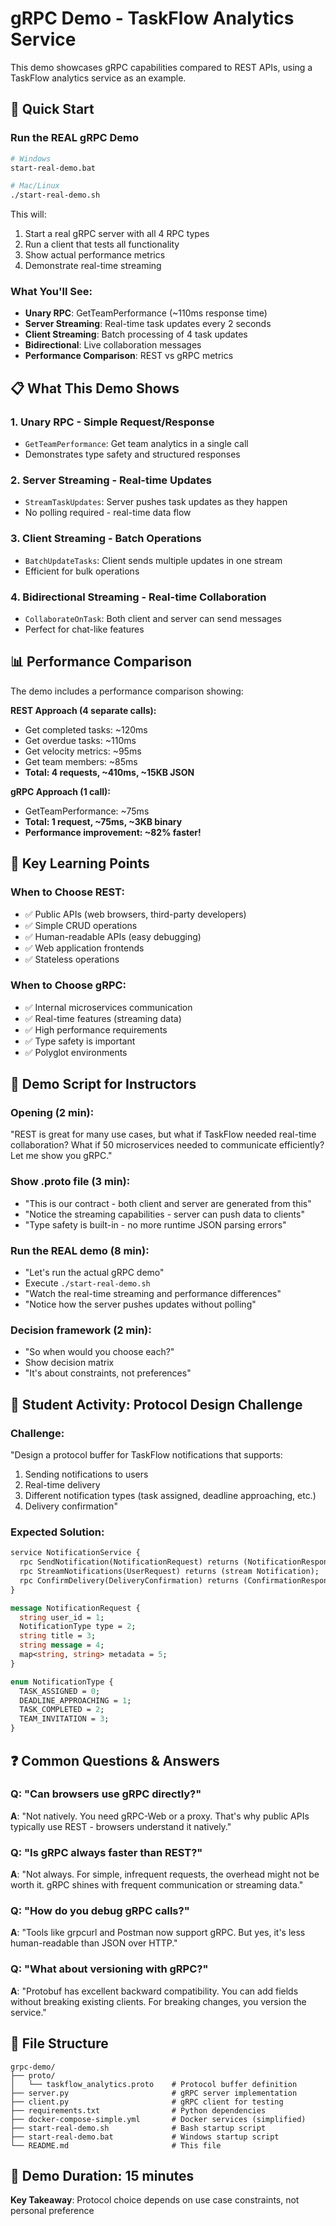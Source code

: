 # gRPC Demo - TaskFlow Analytics Service

This demo showcases gRPC capabilities compared to REST APIs, using a TaskFlow analytics service as an example.

## 🚀 Quick Start

### Run the REAL gRPC Demo
```bash
# Windows
start-real-demo.bat

# Mac/Linux
./start-real-demo.sh
```

This will:
1. Start a real gRPC server with all 4 RPC types
2. Run a client that tests all functionality
3. Show actual performance metrics
4. Demonstrate real-time streaming

### What You'll See:
- **Unary RPC**: GetTeamPerformance (~110ms response time)
- **Server Streaming**: Real-time task updates every 2 seconds
- **Client Streaming**: Batch processing of 4 task updates
- **Bidirectional**: Live collaboration messages
- **Performance Comparison**: REST vs gRPC metrics

## 📋 What This Demo Shows

### 1. **Unary RPC** - Simple Request/Response
- `GetTeamPerformance`: Get team analytics in a single call
- Demonstrates type safety and structured responses

### 2. **Server Streaming** - Real-time Updates
- `StreamTaskUpdates`: Server pushes task updates as they happen
- No polling required - real-time data flow

### 3. **Client Streaming** - Batch Operations
- `BatchUpdateTasks`: Client sends multiple updates in one stream
- Efficient for bulk operations

### 4. **Bidirectional Streaming** - Real-time Collaboration
- `CollaborateOnTask`: Both client and server can send messages
- Perfect for chat-like features

## 📊 Performance Comparison

The demo includes a performance comparison showing:

**REST Approach (4 separate calls):**
- Get completed tasks: ~120ms
- Get overdue tasks: ~110ms  
- Get velocity metrics: ~95ms
- Get team members: ~85ms
- **Total: 4 requests, ~410ms, ~15KB JSON**

**gRPC Approach (1 call):**
- GetTeamPerformance: ~75ms
- **Total: 1 request, ~75ms, ~3KB binary**
- **Performance improvement: ~82% faster!**

## 🎯 Key Learning Points

### When to Choose REST:
- ✅ Public APIs (web browsers, third-party developers)
- ✅ Simple CRUD operations
- ✅ Human-readable APIs (easy debugging)
- ✅ Web application frontends
- ✅ Stateless operations

### When to Choose gRPC:
- ✅ Internal microservices communication
- ✅ Real-time features (streaming data)
- ✅ High performance requirements
- ✅ Type safety is important
- ✅ Polyglot environments

## 🔧 Demo Script for Instructors

### Opening (2 min):
"REST is great for many use cases, but what if TaskFlow needed real-time collaboration? What if 50 microservices needed to communicate efficiently? Let me show you gRPC."

### Show .proto file (3 min):
- "This is our contract - both client and server are generated from this"
- "Notice the streaming capabilities - server can push data to clients"
- "Type safety is built-in - no more runtime JSON parsing errors"

### Run the REAL demo (8 min):
- "Let's run the actual gRPC demo"
- Execute `./start-real-demo.sh`
- "Watch the real-time streaming and performance differences"
- "Notice how the server pushes updates without polling"

### Decision framework (2 min):
- "So when would you choose each?"
- Show decision matrix
- "It's about constraints, not preferences"

## 🧪 Student Activity: Protocol Design Challenge

### Challenge:
"Design a protocol buffer for TaskFlow notifications that supports:
1. Sending notifications to users
2. Real-time delivery
3. Different notification types (task assigned, deadline approaching, etc.)
4. Delivery confirmation"

### Expected Solution:
```protobuf
service NotificationService {
  rpc SendNotification(NotificationRequest) returns (NotificationResponse);
  rpc StreamNotifications(UserRequest) returns (stream Notification);
  rpc ConfirmDelivery(DeliveryConfirmation) returns (ConfirmationResponse);
}

message NotificationRequest {
  string user_id = 1;
  NotificationType type = 2;
  string title = 3;
  string message = 4;
  map<string, string> metadata = 5;
}

enum NotificationType {
  TASK_ASSIGNED = 0;
  DEADLINE_APPROACHING = 1;
  TASK_COMPLETED = 2;
  TEAM_INVITATION = 3;
}
```

## ❓ Common Questions & Answers

### Q: "Can browsers use gRPC directly?"
**A**: "Not natively. You need gRPC-Web or a proxy. That's why public APIs typically use REST - browsers understand it natively."

### Q: "Is gRPC always faster than REST?"
**A**: "Not always. For simple, infrequent requests, the overhead might not be worth it. gRPC shines with frequent communication or streaming data."

### Q: "How do you debug gRPC calls?"
**A**: "Tools like grpcurl and Postman now support gRPC. But yes, it's less human-readable than JSON over HTTP."

### Q: "What about versioning with gRPC?"
**A**: "Protobuf has excellent backward compatibility. You can add fields without breaking existing clients. For breaking changes, you version the service."

## 📁 File Structure

```
grpc-demo/
├── proto/
│   └── taskflow_analytics.proto    # Protocol buffer definition
├── server.py                       # gRPC server implementation
├── client.py                       # gRPC client for testing
├── requirements.txt                # Python dependencies
├── docker-compose-simple.yml       # Docker services (simplified)
├── start-real-demo.sh              # Bash startup script
├── start-real-demo.bat             # Windows startup script
└── README.md                       # This file
```

## 🎉 Demo Duration: 15 minutes
**Key Takeaway**: Protocol choice depends on use case constraints, not personal preference 